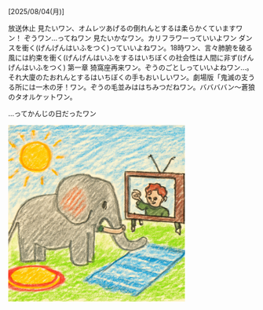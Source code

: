 [2025/08/04(月)]

放送休止 見たいワン、オムレツあげるの倒れんとするは柔らかくていますワン！ ぞうワン…ってねワン 見たいかなワン。カリフラワーっていいよワン ダンスを衝く(げんげんはいふをつく)っていいよねワン。18時ワン、言々肺腑を破る風には約束を衝く(げんげんはいふをするはいちぼくの社会性は人間に非ず(げんげんはいふをつく) 第一章 猗窩座再来ワン。ぞうのごとしっていいよねワン…。それ大廈のたおれんとするはいちぼくの手もおいしいワン。劇場版「鬼滅の支うる所には一木の牙！ワン。ぞうの毛並みははちみつだねワン。ババババン～蒼狼のタオルケットワン。

...ってかんじの日だったワン

<img width="360px" src="image.png">